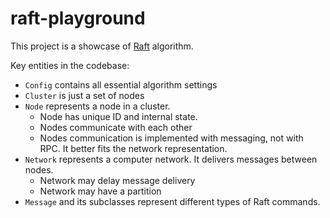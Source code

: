 # raft-playground

This project is a showcase of [Raft](https://raft.github.io/) algorithm.

Key entities in the codebase:
- `Config` contains all essential algorithm settings
- `Cluster` is just a set of nodes
- `Node` represents a node in a cluster. 
  - Node has unique ID and internal state.
  - Nodes communicate with each other
  - Nodes communication is implemented with messaging, not with RPC. It better fits the network representation.
- `Network` represents a computer network. It delivers messages between nodes.
  - Network may delay message delivery
  - Network may have a partition
- `Message` and its subclasses represent different types of Raft commands.